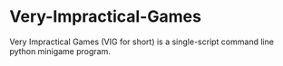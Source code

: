 # Very-Impractical-Games
Very Impractical Games (VIG for short) is a single-script command line python minigame program.
